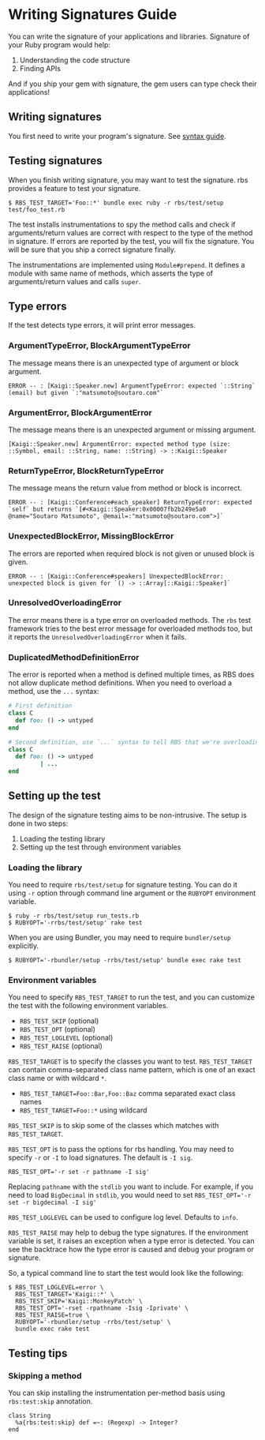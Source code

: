 # Writing Signatures Guide

You can write the signature of your applications and libraries.
Signature of your Ruby program would help:

1. Understanding the code structure
2. Finding APIs

And if you ship your gem with signature, the gem users can type check their applications!

## Writing signatures

You first need to write your program's signature.
See [syntax guide](syntax.md).

## Testing signatures

When you finish writing signature, you may want to test the signature.
rbs provides a feature to test your signature.

```
$ RBS_TEST_TARGET='Foo::*' bundle exec ruby -r rbs/test/setup test/foo_test.rb
```

The test installs instrumentations to spy the method calls and check if arguments/return values are correct with respect to the type of the method in signature.
If errors are reported by the test, you will fix the signature.
You will be sure that you ship a correct signature finally.

The instrumentations are implemented using `Module#prepend`.
It defines a module with same name of methods, which asserts the type of arguments/return values and calls `super`.

## Type errors

If the test detects type errors, it will print error messages.

### ArgumentTypeError, BlockArgumentTypeError

The message means there is an unexpected type of argument or block argument.

```
ERROR -- : [Kaigi::Speaker.new] ArgumentTypeError: expected `::String` (email) but given `:"matsumoto@soutaro.com"`
```

### ArgumentError, BlockArgumentError

The message means there is an unexpected argument or missing argument.

```
[Kaigi::Speaker.new] ArgumentError: expected method type (size: ::Symbol, email: ::String, name: ::String) -> ::Kaigi::Speaker
```

### ReturnTypeError, BlockReturnTypeError

The message means the return value from method or block is incorrect.

```
ERROR -- : [Kaigi::Conference#each_speaker] ReturnTypeError: expected `self` but returns `[#<Kaigi::Speaker:0x00007fb2b249e5a0 @name="Soutaro Matsumoto", @email=:"matsumoto@soutaro.com">]`
```

### UnexpectedBlockError, MissingBlockError

The errors are reported when required block is not given or unused block is given.

```
ERROR -- : [Kaigi::Conference#speakers] UnexpectedBlockError: unexpected block is given for `() -> ::Array[::Kaigi::Speaker]`
```

### UnresolvedOverloadingError

The error means there is a type error on overloaded methods.
The `rbs` test framework tries to the best error message for overloaded methods too, but it reports the `UnresolvedOverloadingError` when it fails.

### DuplicatedMethodDefinitionError

The error is reported when a method is defined multiple times, as RBS does not allow duplicate method definitions. When you need to overload a method, use the `...` syntax:

```ruby
# First definition
class C
  def foo: () -> untyped
end

# Second definition, use `...` syntax to tell RBS that we're overloading the method
class C
  def foo: () -> untyped
         | ...
end
```

## Setting up the test

The design of the signature testing aims to be non-intrusive. The setup is done in two steps:

1. Loading the testing library
2. Setting up the test through environment variables

### Loading the library

You need to require `rbs/test/setup` for signature testing.
You can do it using `-r` option through command line argument or the `RUBYOPT` environment variable.

```
$ ruby -r rbs/test/setup run_tests.rb
$ RUBYOPT='-rrbs/test/setup' rake test
```

When you are using Bundler, you may need to require `bundler/setup` explicitly.

```
$ RUBYOPT='-rbundler/setup -rrbs/test/setup' bundle exec rake test
```

### Environment variables

You need to specify `RBS_TEST_TARGET` to run the test, and you can customize the test with the following environment variables.

- `RBS_TEST_SKIP` (optional)
- `RBS_TEST_OPT` (optional)
- `RBS_TEST_LOGLEVEL` (optional)
- `RBS_TEST_RAISE` (optional)

`RBS_TEST_TARGET` is to specify the classes you want to test. `RBS_TEST_TARGET` can contain comma-separated class name pattern, which is one of an exact class name or with wildcard `*`.

- `RBS_TEST_TARGET=Foo::Bar,Foo::Baz` comma separated exact class names
- `RBS_TEST_TARGET=Foo::*` using wildcard

`RBS_TEST_SKIP` is to skip some of the classes which matches with `RBS_TEST_TARGET`.

`RBS_TEST_OPT` is to pass the options for rbs handling.
You may need to specify `-r` or `-I` to load signatures.
The default is `-I sig`.

```
RBS_TEST_OPT='-r set -r pathname -I sig'
```

Replacing `pathname` with the `stdlib` you want to include. For example, if you need to load `BigDecimal` in `stdlib`, you would need to set `RBS_TEST_OPT='-r set -r bigdecimal -I sig'`


`RBS_TEST_LOGLEVEL` can be used to configure log level. Defaults to `info`.

`RBS_TEST_RAISE` may help to debug the type signatures.
If the environment variable is set, it raises an exception when a type error is detected.
You can see the backtrace how the type error is caused and debug your program or signature.

So, a typical command line to start the test would look like the following:

```
$ RBS_TEST_LOGLEVEL=error \
  RBS_TEST_TARGET='Kaigi::*' \
  RBS_TEST_SKIP='Kaigi::MonkeyPatch' \
  RBS_TEST_OPT='-rset -rpathname -Isig -Iprivate' \
  RBS_TEST_RAISE=true \
  RUBYOPT='-rbundler/setup -rrbs/test/setup' \
  bundle exec rake test
```

## Testing tips

### Skipping a method

You can skip installing the instrumentation per-method basis using `rbs:test:skip` annotation.

```
class String
  %a{rbs:test:skip} def =~: (Regexp) -> Integer?
end
```
